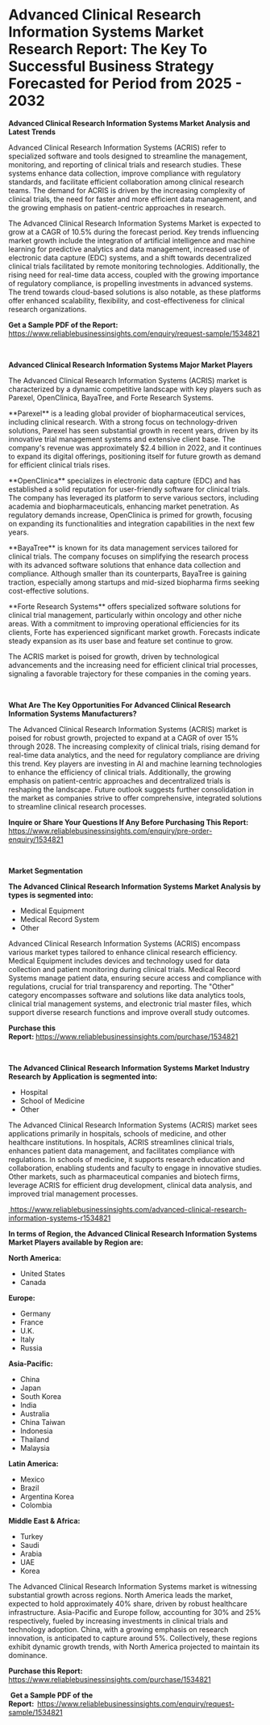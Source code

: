 <p><h1>Advanced Clinical Research Information Systems Market Research Report: The Key To Successful Business Strategy Forecasted for Period from 2025 - 2032</h1></p><p><strong>Advanced Clinical Research Information Systems Market Analysis and Latest Trends</strong></p>
<p><p>Advanced Clinical Research Information Systems (ACRIS) refer to specialized software and tools designed to streamline the management, monitoring, and reporting of clinical trials and research studies. These systems enhance data collection, improve compliance with regulatory standards, and facilitate efficient collaboration among clinical research teams. The demand for ACRIS is driven by the increasing complexity of clinical trials, the need for faster and more efficient data management, and the growing emphasis on patient-centric approaches in research.</p><p>The Advanced Clinical Research Information Systems Market is expected to grow at a CAGR of 10.5% during the forecast period. Key trends influencing market growth include the integration of artificial intelligence and machine learning for predictive analytics and data management, increased use of electronic data capture (EDC) systems, and a shift towards decentralized clinical trials facilitated by remote monitoring technologies. Additionally, the rising need for real-time data access, coupled with the growing importance of regulatory compliance, is propelling investments in advanced systems. The trend towards cloud-based solutions is also notable, as these platforms offer enhanced scalability, flexibility, and cost-effectiveness for clinical research organizations.</p></p>
<p><strong>Get a Sample PDF of the Report:&nbsp;</strong> <a href="https://www.reliablebusinessinsights.com/enquiry/request-sample/1534821?utm_campaign=2302&utm_medium=2&utm_source=Github&utm_content=ia&utm_term=13042025&utm_id=advanced-clinical-research-information-systems">https://www.reliablebusinessinsights.com/enquiry/request-sample/1534821</a></p>
<p>&nbsp;</p>
<p><strong>Advanced Clinical Research Information Systems Major Market Players</strong></p>
<p><p>The Advanced Clinical Research Information Systems (ACRIS) market is characterized by a dynamic competitive landscape with key players such as Parexel, OpenClinica, BayaTree, and Forte Research Systems.</p><p>**Parexel** is a leading global provider of biopharmaceutical services, including clinical research. With a strong focus on technology-driven solutions, Parexel has seen substantial growth in recent years, driven by its innovative trial management systems and extensive client base. The company's revenue was approximately $2.4 billion in 2022, and it continues to expand its digital offerings, positioning itself for future growth as demand for efficient clinical trials rises.</p><p>**OpenClinica** specializes in electronic data capture (EDC) and has established a solid reputation for user-friendly software for clinical trials. The company has leveraged its platform to serve various sectors, including academia and biopharmaceuticals, enhancing market penetration. As regulatory demands increase, OpenClinica is primed for growth, focusing on expanding its functionalities and integration capabilities in the next few years.</p><p>**BayaTree** is known for its data management services tailored for clinical trials. The company focuses on simplifying the research process with its advanced software solutions that enhance data collection and compliance. Although smaller than its counterparts, BayaTree is gaining traction, especially among startups and mid-sized biopharma firms seeking cost-effective solutions.</p><p>**Forte Research Systems** offers specialized software solutions for clinical trial management, particularly within oncology and other niche areas. With a commitment to improving operational efficiencies for its clients, Forte has experienced significant market growth. Forecasts indicate steady expansion as its user base and feature set continue to grow.</p><p>The ACRIS market is poised for growth, driven by technological advancements and the increasing need for efficient clinical trial processes, signaling a favorable trajectory for these companies in the coming years.</p></p>
<p>&nbsp;</p>
<p><strong>What Are The Key Opportunities For Advanced Clinical Research Information Systems Manufacturers?</strong></p>
<p><p>The Advanced Clinical Research Information Systems (ACRIS) market is poised for robust growth, projected to expand at a CAGR of over 15% through 2028. The increasing complexity of clinical trials, rising demand for real-time data analytics, and the need for regulatory compliance are driving this trend. Key players are investing in AI and machine learning technologies to enhance the efficiency of clinical trials. Additionally, the growing emphasis on patient-centric approaches and decentralized trials is reshaping the landscape. Future outlook suggests further consolidation in the market as companies strive to offer comprehensive, integrated solutions to streamline clinical research processes.</p></p>
<p><strong>Inquire or Share Your Questions If Any Before Purchasing This Report:</strong> <a href="https://www.reliablebusinessinsights.com/enquiry/pre-order-enquiry/1534821?utm_campaign=2302&utm_medium=2&utm_source=Github&utm_content=ia&utm_term=13042025&utm_id=advanced-clinical-research-information-systems">https://www.reliablebusinessinsights.com/enquiry/pre-order-enquiry/1534821</a></p>
<p>&nbsp;</p>
<p><strong>Market Segmentation</strong></p>
<p><strong>The Advanced Clinical Research Information Systems Market Analysis by types is segmented into:</strong></p>
<p><ul><li>Medical Equipment</li><li>Medical Record System</li><li>Other</li></ul></p>
<p><p>Advanced Clinical Research Information Systems (ACRIS) encompass various market types tailored to enhance clinical research efficiency. Medical Equipment includes devices and technology used for data collection and patient monitoring during clinical trials. Medical Record Systems manage patient data, ensuring secure access and compliance with regulations, crucial for trial transparency and reporting. The "Other" category encompasses software and solutions like data analytics tools, clinical trial management systems, and electronic trial master files, which support diverse research functions and improve overall study outcomes.</p></p>
<p><strong>Purchase this Report:&nbsp;</strong><a href="https://www.reliablebusinessinsights.com/purchase/1534821?utm_campaign=2302&utm_medium=2&utm_source=Github&utm_content=ia&utm_term=13042025&utm_id=advanced-clinical-research-information-systems">https://www.reliablebusinessinsights.com/purchase/1534821</a></p>
<p>&nbsp;</p>
<p><strong>The Advanced Clinical Research Information Systems Market Industry Research by Application is segmented into:</strong></p>
<p><ul><li>Hospital</li><li>School of Medicine</li><li>Other</li></ul></p>
<p><p>The Advanced Clinical Research Information Systems (ACRIS) market sees applications primarily in hospitals, schools of medicine, and other healthcare institutions. In hospitals, ACRIS streamlines clinical trials, enhances patient data management, and facilitates compliance with regulations. In schools of medicine, it supports research education and collaboration, enabling students and faculty to engage in innovative studies. Other markets, such as pharmaceutical companies and biotech firms, leverage ACRIS for efficient drug development, clinical data analysis, and improved trial management processes.</p></p>
<p><a href="https://www.reliablebusinessinsights.com/advanced-clinical-research-information-systems-r1534821?utm_campaign=2302&utm_medium=2&utm_source=Github&utm_content=ia&utm_term=13042025&utm_id=advanced-clinical-research-information-systems">&nbsp;https://www.reliablebusinessinsights.com/advanced-clinical-research-information-systems-r1534821</a></p>
<p><strong>In terms of Region, the Advanced Clinical Research Information Systems Market Players available by Region are:</strong></p>
<p>
    <p> <strong> North America: </strong>
        <ul>
            <li>United States</li>
            <li>Canada</li>
        </ul>
        </p> 
    <p> <strong> Europe: </strong>
        <ul>
            <li>Germany</li>
            <li>France</li>
            <li>U.K.</li>
            <li>Italy</li>
            <li>Russia</li>
        </ul>
        </p> 
    <p> <strong> Asia-Pacific: </strong>
        <ul>
            <li>China</li>
            <li>Japan</li>
            <li>South Korea</li>
            <li>India</li>
            <li>Australia</li>
            <li>China Taiwan</li>
            <li>Indonesia</li>
            <li>Thailand</li>
            <li>Malaysia</li>
        </ul>
        </p> 
    <p> <strong> Latin America: </strong>
        <ul>
            <li>Mexico</li>
            <li>Brazil</li>
            <li>Argentina Korea</li>
            <li>Colombia</li>
        </ul>
        </p> 
    <p> <strong> Middle East & Africa: </strong>
        <ul>
            <li>Turkey</li>
            <li>Saudi</li>
            <li>Arabia</li>
            <li>UAE</li>
            <li>Korea</li>
        </ul>
    </p>
    </p>
<p><p>The Advanced Clinical Research Information Systems market is witnessing substantial growth across regions. North America leads the market, expected to hold approximately 40% share, driven by robust healthcare infrastructure. Asia-Pacific and Europe follow, accounting for 30% and 25% respectively, fueled by increasing investments in clinical trials and technology adoption. China, with a growing emphasis on research innovation, is anticipated to capture around 5%. Collectively, these regions exhibit dynamic growth trends, with North America projected to maintain its dominance.</p></p>
<p><strong>Purchase this Report: </strong><a href="https://www.reliablebusinessinsights.com/purchase/1534821?utm_campaign=2302&utm_medium=2&utm_source=Github&utm_content=ia&utm_term=13042025&utm_id=advanced-clinical-research-information-systems">https://www.reliablebusinessinsights.com/purchase/1534821</a></p>
<p>&nbsp;<strong>Get a Sample PDF of the Report:&nbsp;&nbsp;</strong><a href="https://www.reliablebusinessinsights.com/enquiry/request-sample/1534821?utm_campaign=2302&utm_medium=2&utm_source=Github&utm_content=ia&utm_term=13042025&utm_id=advanced-clinical-research-information-systems">https://www.reliablebusinessinsights.com/enquiry/request-sample/1534821</a></p>
<p><strong></strong></p>
<p><p></p><p></p><p></p></p>